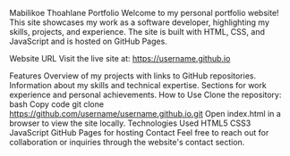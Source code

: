 Mabilikoe Thoahlane Portfolio
Welcome to my personal portfolio website! This site showcases my work as a software developer, highlighting my skills, projects, and experience. The site is built with HTML, CSS, and JavaScript and is hosted on GitHub Pages.

Website URL
Visit the live site at: https://username.github.io

Features
Overview of my projects with links to GitHub repositories.
Information about my skills and technical expertise.
Sections for work experience and personal achievements.
How to Use
Clone the repository:
bash
Copy code
git clone https://github.com/username/username.github.io.git
Open index.html in a browser to view the site locally.
Technologies Used
HTML5
CSS3
JavaScript
GitHub Pages for hosting
Contact
Feel free to reach out for collaboration or inquiries through the website's contact section.
